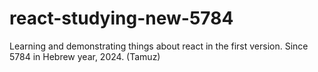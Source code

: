 # react-studying-new-5784
Learning and demonstrating things about react in the first version. Since 5784 in Hebrew year, 2024. (Tamuz)
